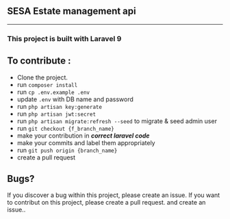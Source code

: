 ## SESA Estate management api

---

### This project is built with Laravel 9

## To contribute :

-   Clone the project.
-   run `composer install`
-   run `cp .env.example .env`
-   update `.env` with DB name and password
-   run `php artisan key:generate`
-   run `php artisan jwt:secret`
-   run `php artisan migrate:refresh --seed` to migrate & seed admin user
-   run `git checkout {f_branch_name}`
-   make your contribution in **_correct laravel code_**
-   make your commits and label them appropriately
-   run `git push origin {branch_name}`
-   create a pull request

## Bugs?

If you discover a bug within this project, please create an issue. 
If you want to contribut on this project, please create a pull request. and create an issue..
